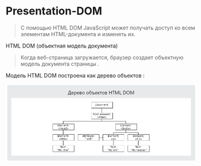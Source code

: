 # Presentation-DOM

>С помощью HTML DOM JavaScript может получать доступ ко всем элементам HTML-документа и изменять их.

<p>HTML DOM (объектная модель документа)</p>

>Когда веб-страница загружается, браузер создает объектную модель документа страницы .

<p>Модель HTML DOM построена как дерево объектов :</p>

![](https://github.com/Manuchehr-1998/Dom/raw/master/img/Screenshot_1.png)